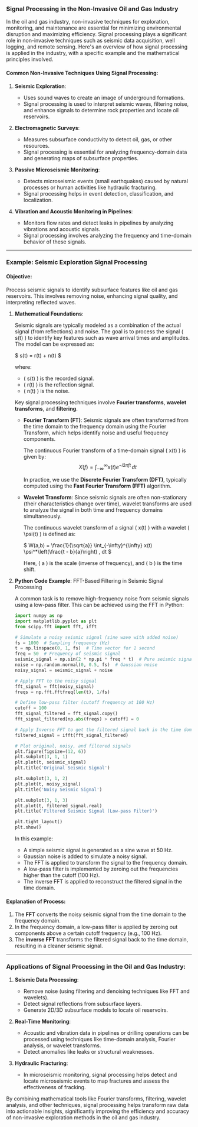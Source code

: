 ### Signal Processing in the Non-Invasive Oil and Gas Industry

In the oil and gas industry, non-invasive techniques for exploration, monitoring, and maintenance are essential for minimizing environmental disruption and maximizing efficiency. Signal processing plays a significant role in non-invasive techniques such as seismic data acquisition, well logging, and remote sensing. Here's an overview of how signal processing is applied in the industry, with a specific example and the mathematical principles involved.

#### Common Non-Invasive Techniques Using Signal Processing:

1. **Seismic Exploration**:
   - Uses sound waves to create an image of underground formations.
   - Signal processing is used to interpret seismic waves, filtering noise, and enhance signals to determine rock properties and locate oil reservoirs.

2. **Electromagnetic Surveys**:
   - Measures subsurface conductivity to detect oil, gas, or other resources.
   - Signal processing is essential for analyzing frequency-domain data and generating maps of subsurface properties.

3. **Passive Microseismic Monitoring**:
   - Detects microseismic events (small earthquakes) caused by natural processes or human activities like hydraulic fracturing.
   - Signal processing helps in event detection, classification, and localization.

4. **Vibration and Acoustic Monitoring in Pipelines**:
   - Monitors flow rates and detect leaks in pipelines by analyzing vibrations and acoustic signals.
   - Signal processing involves analyzing the frequency and time-domain behavior of these signals.

---

### Example: Seismic Exploration Signal Processing

#### Objective:
Process seismic signals to identify subsurface features like oil and gas reservoirs. This involves removing noise, enhancing signal quality, and interpreting reflected waves.

1. **Mathematical Foundations**:

   Seismic signals are typically modeled as a combination of the actual signal (from reflections) and noise. The goal is to process the signal \( s(t) \) to identify key features such as wave arrival times and amplitudes. The model can be expressed as:

   $
   s(t) = r(t) + n(t)
   $
   
   where:
   - \( s(t) \) is the recorded signal.
   - \( r(t) \) is the reflection signal.
   - \( n(t) \) is the noise.

   Key signal processing techniques involve **Fourier transforms**, **wavelet transforms**, and **filtering**.

   - **Fourier Transform (FT)**:
     Seismic signals are often transformed from the time domain to the frequency domain using the Fourier Transform, which helps identify noise and useful frequency components.

     The continuous Fourier transform of a time-domain signal \( x(t) \) is given by:
     $$
     \begin{equation}
     X(f) = \int_{-\infty}^{\infty} x(t) e^{-i2\pi f t} \, dt
     \end{equation}
     $$

     In practice, we use the **Discrete Fourier Transform (DFT)**, typically computed using the **Fast Fourier Transform (FFT)** algorithm.

   - **Wavelet Transform**:
     Since seismic signals are often non-stationary (their characteristics change over time), wavelet transforms are used to analyze the signal in both time and frequency domains simultaneously.

     The continuous wavelet transform of a signal \( x(t) \) with a wavelet \( \psi(t) \) is defined as:

     $
     W(a,b) = \frac{1}{\sqrt{a}} \int_{-\infty}^{\infty} x(t) \psi^*\left(\frac{t - b}{a}\right) \, dt
     $

     Here, \( a \) is the scale (inverse of frequency), and \( b \) is the time shift.

2. **Python Code Example**: FFT-Based Filtering in Seismic Signal Processing

   A common task is to remove high-frequency noise from seismic signals using a low-pass filter. This can be achieved using the FFT in Python:

   ```python
   import numpy as np
   import matplotlib.pyplot as plt
   from scipy.fft import fft, ifft

   # Simulate a noisy seismic signal (sine wave with added noise)
   fs = 1000  # Sampling frequency (Hz)
   t = np.linspace(0, 1, fs)  # Time vector for 1 second
   freq = 50  # Frequency of seismic signal
   seismic_signal = np.sin(2 * np.pi * freq * t)  # Pure seismic signal (50 Hz)
   noise = np.random.normal(0, 0.5, fs)  # Gaussian noise
   noisy_signal = seismic_signal + noise

   # Apply FFT to the noisy signal
   fft_signal = fft(noisy_signal)
   freqs = np.fft.fftfreq(len(t), 1/fs)

   # Define low-pass filter (cutoff frequency at 100 Hz)
   cutoff = 100
   fft_signal_filtered = fft_signal.copy()
   fft_signal_filtered[np.abs(freqs) > cutoff] = 0

   # Apply Inverse FFT to get the filtered signal back in the time domain
   filtered_signal = ifft(fft_signal_filtered)

   # Plot original, noisy, and filtered signals
   plt.figure(figsize=(12, 6))
   plt.subplot(3, 1, 1)
   plt.plot(t, seismic_signal)
   plt.title('Original Seismic Signal')

   plt.subplot(3, 1, 2)
   plt.plot(t, noisy_signal)
   plt.title('Noisy Seismic Signal')

   plt.subplot(3, 1, 3)
   plt.plot(t, filtered_signal.real)
   plt.title('Filtered Seismic Signal (Low-pass Filter)')

   plt.tight_layout()
   plt.show()
   ```

   In this example:
   - A simple seismic signal is generated as a sine wave at 50 Hz.
   - Gaussian noise is added to simulate a noisy signal.
   - The FFT is applied to transform the signal to the frequency domain.
   - A low-pass filter is implemented by zeroing out the frequencies higher than the cutoff (100 Hz).
   - The inverse FFT is applied to reconstruct the filtered signal in the time domain.

#### Explanation of Process:
1. The **FFT** converts the noisy seismic signal from the time domain to the frequency domain.
2. In the frequency domain, a low-pass filter is applied by zeroing out components above a certain cutoff frequency (e.g., 100 Hz).
3. The **inverse FFT** transforms the filtered signal back to the time domain, resulting in a cleaner seismic signal.

---

### Applications of Signal Processing in the Oil and Gas Industry:

1. **Seismic Data Processing**:
   - Remove noise (using filtering and denoising techniques like FFT and wavelets).
   - Detect signal reflections from subsurface layers.
   - Generate 2D/3D subsurface models to locate oil reservoirs.

2. **Real-Time Monitoring**:
   - Acoustic and vibration data in pipelines or drilling operations can be processed using techniques like time-domain analysis, Fourier analysis, or wavelet transforms.
   - Detect anomalies like leaks or structural weaknesses.

3. **Hydraulic Fracturing**:
   - In microseismic monitoring, signal processing helps detect and locate microseismic events to map fractures and assess the effectiveness of fracking.

By combining mathematical tools like Fourier transforms, filtering, wavelet analysis, and other techniques, signal processing helps transform raw data into actionable insights, significantly improving the efficiency and accuracy of non-invasive exploration methods in the oil and gas industry.
